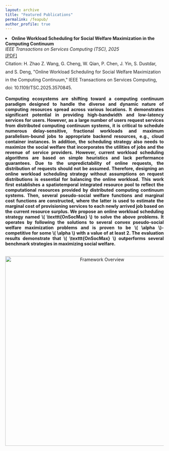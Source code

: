 ```yaml
---
layout: archive
title: "Featured Publications"
permalink: /feapub/
author_profile: true
---
```


  <li>
    <strong>Online Workload Scheduling for Social Welfare Maximization in the Computing Continuum</strong><br/>
    <em>IEEE Transactions on Services Computing (TSC), 2025</em>
    <div style="line-height: 1.8;">
        <a href="https://ZiqiWang0312.github.io/bio/files/TSC.pdf" target="_blank">[PDF]</a><br/>
        Citation: H. Zhao Z. Wang, G. Cheng, W. Qian, P. Chen, J. Yin, S. Dustdar, and S. Deng, "Online Workload Scheduling for Social Welfare Maximization in the Computing Continuum," IEEE Transactions on Services Computing, doi: 10.1109/TSC.2025.3570845.<br/>
    </div>
    <p style="text-align: justify; font-weight: bold;"> 
    Computing ecosystems are shifting toward a computing continuum paradigm designed to handle the diverse and dynamic nature of computing resources spread across various locations. It demonstrates significant potential in providing high-bandwidth and low-latency services for users. However, as a large number of users request services from distributed computing continuum systems, it is critical to schedule numerous delay-sensitive, fractional workloads and maximum parallelism-bound jobs to appropriate backend resources, e.g., cloud container instances. In addition, the scheduling strategy also needs to maximize the social welfare that incorporates the utilities of jobs and the revenue of service providers. However, current workload scheduling algorithms are based on simple heuristics and lack performance guarantees. Due to the unpredictability of online requests, the distribution of requests should not be assumed. Therefore, designing an online workload scheduling strategy without assumptions on request distributions is essential for balancing the online workload. This work first establishes a spatiotemporal integrated resource pool to reflect the computational resources provided by distributed computing continuum systems. Then, several pseudo-social welfare functions and marginal cost functions are constructed, where the latter is used to estimate the marginal cost of provisioning services to each newly arrived job based on the current resource surplus. We propose an online workload scheduling strategy named \( \texttt{OnSocMax} \) to solve the above problems. It operates by following the solutions to several convex pseudo-social welfare maximization problems and is proven to be \( \alpha \)-competitive for some \( \alpha \) with a value of at least 2. The evaluation results demonstrate that \( \texttt{OnSocMax} \) outperforms several benchmark strategies in maximizing social welfare. </p><br/>
    <div style="text-align:center;">
        <img src="https://ZiqiWang0312.github.io/bio/files/OnSocMax_framework.eps" alt="Framework Overview" width="600"/>
    </div>
  </li>